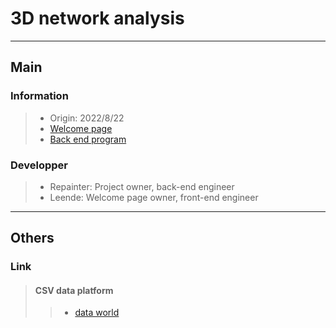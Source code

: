 # 3D network analysis  
---
## Main
### Information  
>- Origin: 2022/8/22  
>- [Welcome page](https://tkworkfrom220320.com/3d_network_analysis/)
>- [Back end program](https://github.com/takamasa1999/3d_network_analysis_back_end)
### Developper  
>- Repainter: Project owner, back-end engineer
>- Leende: Welcome page owner, front-end engineer

---
## Others
### Link
>#### CSV data platform
>>- [data world](https://data.world/alexandra/chord-progressions/workspace/file?filename=chord-progressions.csv)
